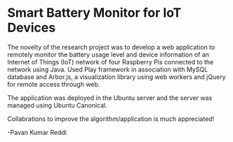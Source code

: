 # Smart Battery Monitor for IoT Devices
The novelty of the research project was to develop a web application to remotely monitor the battery usage level and device information of an Internet of Things (IoT) network of four Raspberry Pis connected to the network using Java. Used Play framework in association with MySQL database and Arbor.js, a visualization library using web workers and jQuery for remote access through web.

The application was deployed in the Ubuntu server and the server was managed using Ubuntu Canonical.

Collabrations to improve the algorithm/application is much appreciated!

-Pavan Kumar Reddi

